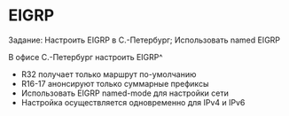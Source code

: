 

# EIGRP

Задание:
Настроить EIGRP в С.-Петербург; 
Использовать named EIGRP

В офисе С.-Петербург настроить EIGRP^
+ R32 получает только маршрут по-умолчанию
+ R16-17 анонсируют только суммарные префиксы
+ Использовать EIGRP named-mode для настройки сети
+ Настройка осуществляется одновременно для IPv4 и IPv6

